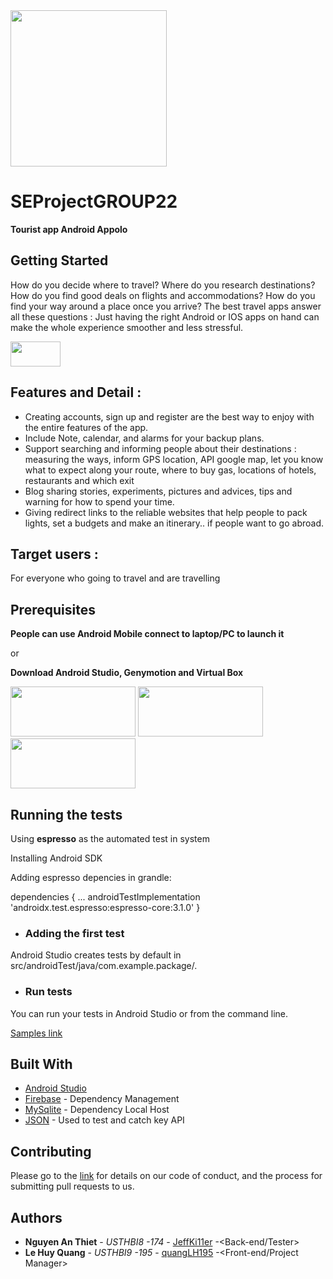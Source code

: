 
<img src="https://i.pinimg.com/564x/f5/a2/a2/f5a2a2b69112609ac6b095eb7824799b.jpg" width=250 height =250>

# SEProjectGROUP22
**Tourist app Android Appolo**

## Getting Started

How do you decide where to travel? Where do you research destinations? How do you find good deals on flights and accommodations? How do you find your way around a place once you arrive? The best travel apps answer all these questions : Just having the right Android or IOS apps on hand can make the whole experience smoother and less stressful.

[<img src="https://encrypted-tbn0.gstatic.com/images?q=tbn%3AANd9GcSsqaQVKxsJTgFakqT0M4789dWpjYHRejErMURsSw5qjGRJOF9h&usqp=CAU" width = 80 height =40>](https://www.youtube.com/watch?v=fED8KBJjrII)

## Features and Detail :
* Creating accounts, sign up and register are the best way to enjoy with the entire features of the app. 
* Include Note, calendar, and alarms for your backup plans.
* Support searching and informing people about their destinations : measuring the ways, inform GPS location, API google map, let you know what to expect along your route, where to buy gas, locations of hotels, restaurants and which exit
* Blog sharing stories, experiments, pictures and advices, tips and warning for how to spend your time.
* Giving redirect links to the reliable websites that help people to pack lights, set a budgets and make an itinerary.. if people want to go abroad.  
## Target users :
For everyone who going to travel and are travelling 

## Prerequisites

**People can use Android Mobile connect to laptop/PC to launch it**

or

**Download Android Studio, Genymotion and Virtual Box**

[<img src="https://usmnetworking.com/wp-content/uploads/2017/11/download-button-plain.png" width = 200 height =80>](https://developer.android.com/studio)
[<img src="https://www.genymotion.com/wp-content/uploads/2016/12/logo-genymotion-by-genymobile.png" width = 200 height =80>](https://www.genymotion.com/download/)
[<img src="https://www.virtualbox.org/graphics/button61.png" width = 200 height =80>](https://www.virtualbox.org/wiki/Downloads)

## Running the tests

Using **espresso** as the automated test in system

Installing Android SDK

Adding espresso depencies in grandle:

dependencies {
    ...
    androidTestImplementation 'androidx.test.espresso:espresso-core:3.1.0'
}

* ### Adding the first test

Android Studio creates tests by default in src/androidTest/java/com.example.package/.

* ### Run tests

You can run your tests in Android Studio or from the command line.

[Samples link](https://developer.android.com/training/testing/espresso/setup)

## Built With

* [Android Studio](https://developer.android.com/)
* [Firebase](https://firebase.google.com/) - Dependency Management
* [MySqlite](https://rometools.github.io/rome/) - Dependency Local Host
* [JSON](https://www.json.org/json-en.html) - Used to test and catch key API

## Contributing

Please go to the [link](https://github.com/JeffKi11er/SEProjectGROUP22) for details on our code of conduct, and the process for submitting pull requests to us.

## Authors

* **Nguyen An Thiet** - *USTHBI8 -174* - [JeffKi11er](https://github.com/JeffKi11er) -<Back-end/Tester>
* **Le Huy Quang** - *USTHBI9 -195* - [quangLH195](https://github.com/quangLH195) -<Front-end/Project Manager>

